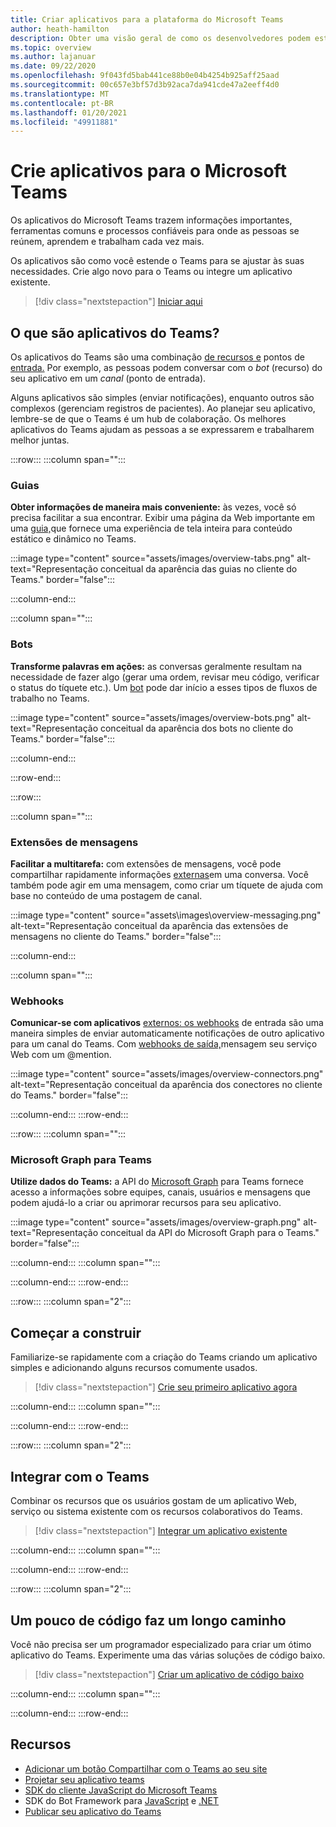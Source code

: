```yaml
---
title: Criar aplicativos para a plataforma do Microsoft Teams
author: heath-hamilton
description: Obter uma visão geral de como os desenvolvedores podem estender os recursos do Microsoft Teams com aplicativos personalizados.
ms.topic: overview
ms.author: lajanuar
ms.date: 09/22/2020
ms.openlocfilehash: 9f043fd5bab441ce88b0e04b4254b925aff25aad
ms.sourcegitcommit: 00c657e3bf57d3b92aca7da941cde47a2eeff4d0
ms.translationtype: MT
ms.contentlocale: pt-BR
ms.lasthandoff: 01/20/2021
ms.locfileid: "49911881"
---
```

# <a name="build-apps-for-microsoft-teams"></a>Crie aplicativos para o Microsoft Teams

Os aplicativos do Microsoft Teams trazem informações importantes, ferramentas comuns e processos confiáveis para onde as pessoas se reúnem, aprendem e trabalham cada vez mais.

Os aplicativos são como você estende o Teams para se ajustar às suas necessidades. Crie algo novo para o Teams ou integre um aplicativo existente.

> [!div class="nextstepaction"]
> [Iniciar aqui](build-your-first-app/build-first-app-overview.md)

## <a name="what-are-teams-apps"></a>O que são aplicativos do Teams?

Os aplicativos do Teams são uma combinação [de recursos e](concepts/capabilities-overview.md) pontos de [entrada.](concepts/extensibility-points.md) Por exemplo, as pessoas podem conversar com o *bot* (recurso) do seu aplicativo em um *canal* (ponto de entrada).

Alguns aplicativos são simples (enviar notificações), enquanto outros são complexos (gerenciam registros de pacientes). Ao planejar seu aplicativo, lembre-se de que o Teams é um hub de colaboração. Os melhores aplicativos do Teams ajudam as pessoas a se expressarem e trabalharem melhor juntas.

:::row:::
   :::column span="":::

### <a name="tabs"></a>Guias

**Obter informações de maneira mais conveniente:** às vezes, você só precisa facilitar a sua encontrar. Exibir uma página da Web importante em uma [guia,](tabs/what-are-tabs.md)que fornece uma experiência de tela inteira para conteúdo estático e dinâmico no Teams.

:::image type="content" source="assets/images/overview-tabs.png" alt-text="Representação conceitual da aparência das guias no cliente do Teams." border="false":::

   :::column-end:::

   :::column span="":::

### <a name="bots"></a>Bots

**Transforme palavras em ações:** as conversas geralmente resultam na necessidade de fazer algo (gerar uma ordem, revisar meu código, verificar o status do tíquete etc.). Um [bot](bots/what-are-bots.md) pode dar início a esses tipos de fluxos de trabalho no Teams.

:::image type="content" source="assets/images/overview-bots.png" alt-text="Representação conceitual da aparência dos bots no cliente do Teams." border="false":::

   :::column-end:::

:::row-end:::

:::row:::

   :::column span="":::

### <a name="messaging-extensions"></a>Extensões de mensagens

**Facilitar a multitarefa:** com extensões de mensagens, você pode compartilhar rapidamente informações [externas](messaging-extensions/what-are-messaging-extensions.md)em uma conversa. Você também pode agir em uma mensagem, como criar um tíquete de ajuda com base no conteúdo de uma postagem de canal.

:::image type="content" source="assets\images\overview-messaging.png" alt-text="Representação conceitual da aparência das extensões de mensagens no cliente do Teams." border="false":::

   :::column-end:::

   :::column span="":::

### <a name="webhooks"></a>Webhooks

**Comunicar-se com aplicativos** [externos: os webhooks](webhooks-and-connectors/what-are-webhooks-and-connectors.md#incoming-webhooks) de entrada são uma maneira simples de enviar automaticamente notificações de outro aplicativo para um canal do Teams. Com [webhooks de saída,](webhooks-and-connectors/what-are-webhooks-and-connectors.md#outgoing-webhooks)mensagem seu serviço Web com um @mention.

:::image type="content" source="assets/images/overview-connectors.png" alt-text="Representação conceitual da aparência dos conectores no cliente do Teams." border="false":::

   :::column-end:::
:::row-end:::

:::row:::
   :::column span="":::

### <a name="microsoft-graph-for-teams"></a>Microsoft Graph para Teams

**Utilize dados do Teams:** a API do [Microsoft Graph](https://docs.microsoft.com/graph/teams-concept-overview) para Teams fornece acesso a informações sobre equipes, canais, usuários e mensagens que podem ajudá-lo a criar ou aprimorar recursos para seu aplicativo.

:::image type="content" source="assets/images/overview-graph.png" alt-text="Representação conceitual da API do Microsoft Graph para o Teams." border="false":::

   :::column-end:::
   :::column span="":::

   :::column-end:::
:::row-end:::

:::row:::
   :::column span="2":::

## <a name="start-building"></a>Começar a construir

   Familiarize-se rapidamente com a criação do Teams criando um aplicativo simples e adicionando alguns recursos comumente usados.

   > [!div class="nextstepaction"]
   > [Crie seu primeiro aplicativo agora](build-your-first-app/build-first-app-overview.md)

   :::column-end:::
   :::column span="":::

   :::column-end:::
:::row-end:::

:::row:::
   :::column span="2":::

## <a name="integrate-with-teams"></a>Integrar com o Teams

   Combinar os recursos que os usuários gostam de um aplicativo Web, serviço ou sistema existente com os recursos colaborativos do Teams.

   > [!div class="nextstepaction"]
   > [Integrar um aplicativo existente](samples/integrating-web-apps.md)

   :::column-end:::
   :::column span="":::

   :::column-end:::
:::row-end:::

:::row:::
   :::column span="2":::

## <a name="a-little-code-goes-a-long-way"></a>Um pouco de código faz um longo caminho

   Você não precisa ser um programador especializado para criar um ótimo aplicativo do Teams. Experimente uma das várias soluções de código baixo.

   > [!div class="nextstepaction"]
   > [Criar um aplicativo de código baixo](samples/teams-low-code-solutions.md)

   :::column-end:::
   :::column span="":::

   :::column-end:::
:::row-end:::

## <a name="resources"></a>Recursos

* [Adicionar um botão Compartilhar com o Teams ao seu site](concepts/build-and-test/share-to-teams.md)
* [Projetar seu aplicativo teams](concepts/design/design-teams-app-overview.md)
* [SDK do cliente JavaScript do Microsoft Teams](https://docs.microsoft.com/javascript/api/@microsoft/teams-js/?view=msteams-client-js-latest&preserve-view=true)
* SDK do Bot Framework para [JavaScript](https://github.com/Microsoft/botbuilder-js) e [.NET](https://github.com/Microsoft/botbuilder-dotnet/)
* [Publicar seu aplicativo do Teams](concepts/deploy-and-publish/overview.md)
